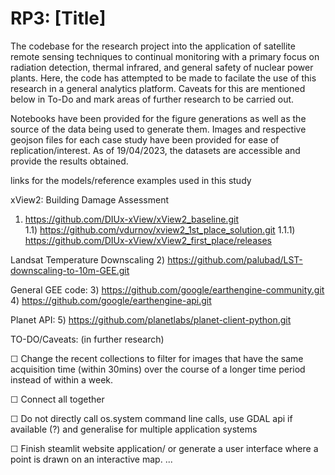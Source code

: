 # RP3: [Title]

The codebase for the research project into the application of satellite remote sensing techniques to continual monitoring with a primary focus on radiation detection, thermal infrared, and general safety of nuclear power plants. Here, the code has attempted to be made to facilate the use of this research in a general analytics platform. Caveats for this are mentioned below in To-Do and mark areas of further research to be carried out.

Notebooks have been provided for the figure generations as well as the source of the data being used to generate them. Images and respective geojson files for each case study have been provided for ease of replication/interest. As of 19/04/2023, the datasets are accessible and provide the results obtained.

links for the models/reference examples used in this study

xView2: Building Damage Assessment
1) https://github.com/DIUx-xView/xView2_baseline.git                      
1.1) https://github.com/vdurnov/xview2_1st_place_solution.git
1.1.1) https://github.com/DIUx-xView/xView2_first_place/releases

Landsat Temperature Downscaling
2) https://github.com/palubad/LST-downscaling-to-10m-GEE.git

General GEE code:
3) https://github.com/google/earthengine-community.git
4) https://github.com/google/earthengine-api.git

Planet API:
5) https://github.com/planetlabs/planet-client-python.git


TO-DO/Caveats: (in further research)

☐ Change the recent collections to filter for images that have the same acquisition time (within 30mins) over the course of a longer time period instead of within a week. 

☐ Connect all together

☐ Do not directly call os.system command line calls, use GDAL api if available (?) and generalise for multiple application systems

☐ Finish steamlit website application/ or generate a user interface where a point is drawn on an interactive map.
...
